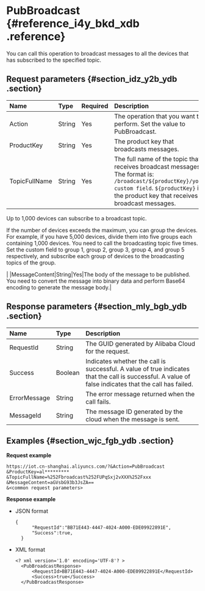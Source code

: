 # PubBroadcast {#reference_i4y_bkd_xdb .reference}

You can call this operation to broadcast messages to all the devices that has subscribed to the specified topic.

## Request parameters {#section_idz_y2b_ydb .section}

|Name|Type|Required|Description|
|:---|:---|:-------|:----------|
|Action|String|Yes|The operation that you want to perform. Set the value to PubBroadcast.|
|ProductKey|String|Yes|The product key that broadcasts messages.|
|TopicFullName|String|Yes| The full name of the topic that receives broadcast messages. The format is: `/broadcast/${productKey}/your custom field`. `${productKey}` is the product key that receives broadcast messages.

 Up to 1,000 devices can subscribe to a broadcast topic.

 If the number of devices exceeds the maximum, you can group the devices. For example, if you have 5,000 devices, divide them into five groups each containing 1,000 devices. You need to call the broadcasting topic five times. Set the custom field to group 1, group 2, group 3, group 4, and group 5 respectively, and subscribe each group of devices to the broadcasting topics of the group.

 |
|MessageContent|String|Yes|The body of the message to be published. You need to convert the message into binary data and perform Base64 encoding to generate the message body.|

## Response parameters {#section_mly_bgb_ydb .section}

|Name|Type|Description |
|:---|:---|:-----------|
|RequestId|String|The GUID generated by Alibaba Cloud for the request.|
|Success|Boolean|Indicates whether the call is successful. A value of true indicates that the call is successful. A value of false indicates that the call has failed.|
|ErrorMessage|String|The error message returned when the call fails.|
|MessageId|String|The message ID generated by the cloud when the message is sent.|

## Examples {#section_wjc_fgb_ydb .section}

**Request example**

```
https://iot.cn-shanghai.aliyuncs.com/?&Action=PubBroadcast
&ProductKey=al*********
&TopicFullName=%252Fbroadcast%252FUPqSxj2vXXX%252Fxxx
&MessageContent=aGVsbG93b3JsZA==
&<common request parameters>
```

**Response example**

-   JSON format

    ```
    {
          "RequestId":"BB71E443-4447-4024-A000-EDE09922891E",
          "Success":true,
      }
    ```

-   XML format

    ```
    <? xml version='1.0' encoding='UTF-8'? >
      <PubBroadcastResponse>
          <RequestId>BB71E443-4447-4024-A000-EDE09922891E</RequestId>
          <Success>true</Success>
      </PubBroadcastResponse>
    ```


